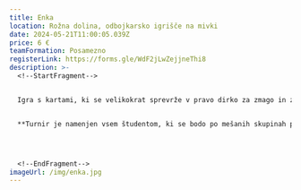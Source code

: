 ```yaml
---
title: Enka
location: Rožna dolina, odbojkarsko igrišče na mivki
date: 2024-05-21T11:00:05.039Z
price: 6 €
teamFormation: Posamezno
registerLink: https://forms.gle/WdF2jLwZejjneThi8
description: >-
  <!--StartFragment-->


  Igra s kartami, ki se velikokrat sprevrže v pravo dirko za zmago in za seboj zaradi 'nasilnega' prehitevanja, velikokrat pušča modrice, je več kot primerna za Majske igre.  Igra se v več skupinah hkrati. Za eno mizo bo predvidoma šest igralcev (odvisno od števila prijavljenih). Na vsaki mizi bodo pravila, ki bodo enotna za vse. Vse mize bodo z igro začele istočasno. Po končani igri si bodo tekmovalci sami zapisali rezultat. Igra bo potekala tako, da se naprej uvrsti tisti, ki ima najmanj točk. V finalu zmaga oseba, ki nabere najmanj točk. Karte so različnih vrednosti, zato je dobro, da se najprej znebite tistih, ki imajo višje vrednosti. Oštevilčene karte so vredne tako, kot kaže številka; karta 0 je vredna 10 točk; karte stop, vzemi 2, obrnjena smer in menjava barve so vredne 30 točk; karta vzemi 4 je vredna 50 točk; karta vzemi  5 pa je vredna 100 točk.


  **Turnir je namenjen vsem študentom, ki se bodo po mešanih skupinah pomerili med sabo. Če tekmujete v okviru študentskega doma, boste za 1. mesto domu prinesli 8 točk, za 2. mesto 6 točk in 3. mesto 4 točke.**




  <!--EndFragment-->
imageUrl: /img/enka.jpg
---
```

